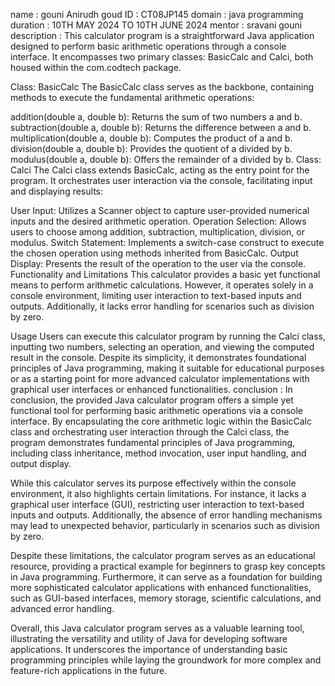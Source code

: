 name : gouni Anirudh goud 
ID : CT08JP145
domain : java programming
duration : 10TH MAY 2024 TO 10TH JUNE 2024
mentor : sravani gouni 
description :  This calculator program is a straightforward Java application designed to perform basic arithmetic operations through a console interface. It encompasses two primary classes: BasicCalc and Calci, both housed within the com.codtech package.

Class: BasicCalc
The BasicCalc class serves as the backbone, containing methods to execute the fundamental arithmetic operations:

addition(double a, double b): Returns the sum of two numbers a and b.
subtraction(double a, double b): Returns the difference between a and b.
multiplication(double a, double b): Computes the product of a and b.
division(double a, double b): Provides the quotient of a divided by b.
modulus(double a, double b): Offers the remainder of a divided by b.
Class: Calci
The Calci class extends BasicCalc, acting as the entry point for the program. It orchestrates user interaction via the console, facilitating input and displaying results:

User Input: Utilizes a Scanner object to capture user-provided numerical inputs and the desired arithmetic operation.
Operation Selection: Allows users to choose among addition, subtraction, multiplication, division, or modulus.
Switch Statement: Implements a switch-case construct to execute the chosen operation using methods inherited from BasicCalc.
Output Display: Presents the result of the operation to the user via the console.
Functionality and Limitations
This calculator provides a basic yet functional means to perform arithmetic calculations. However, it operates solely in a console environment, limiting user interaction to text-based inputs and outputs. Additionally, it lacks error handling for scenarios such as division by zero.

Usage
Users can execute this calculator program by running the Calci class, inputting two numbers, selecting an operation, and viewing the computed result in the console. Despite its simplicity, it demonstrates foundational principles of Java programming, making it suitable for educational purposes or as a starting point for more advanced calculator implementations with graphical user interfaces or enhanced functionalities.
conclusion : In conclusion, the provided Java calculator program offers a simple yet functional tool for performing basic arithmetic operations via a console interface. By encapsulating the core arithmetic logic within the BasicCalc class and orchestrating user interaction through the Calci class, the program demonstrates fundamental principles of Java programming, including class inheritance, method invocation, user input handling, and output display.

While this calculator serves its purpose effectively within the console environment, it also highlights certain limitations. For instance, it lacks a graphical user interface (GUI), restricting user interaction to text-based inputs and outputs. Additionally, the absence of error handling mechanisms may lead to unexpected behavior, particularly in scenarios such as division by zero.

Despite these limitations, the calculator program serves as an educational resource, providing a practical example for beginners to grasp key concepts in Java programming. Furthermore, it can serve as a foundation for building more sophisticated calculator applications with enhanced functionalities, such as GUI-based interfaces, memory storage, scientific calculations, and advanced error handling.

Overall, this Java calculator program serves as a valuable learning tool, illustrating the versatility and utility of Java for developing software applications. It underscores the importance of understanding basic programming principles while laying the groundwork for more complex and feature-rich applications in the future.
